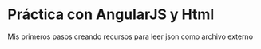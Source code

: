 # Práctica con AngularJS y Html
Mis  primeros pasos creando recursos  para leer json como archivo externo
